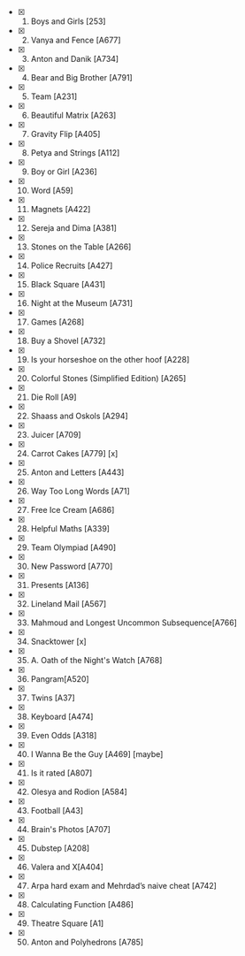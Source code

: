  - [x] 0001. Boys and Girls [253]
 - [x] 0002. Vanya and Fence [A677]
 - [x] 0003. Anton and Danik [A734]
 - [x] 0004. Bear and Big Brother [A791]
 - [x] 0005. Team [A231]
 - [x] 0006. Beautiful Matrix [A263]
 - [x] 0007. Gravity Flip [A405]
 - [x] 0008. Petya and Strings [A112]
 - [x] 0009. Boy or Girl [A236]
 - [x] 0010. Word [A59]
 - [x] 0011. Magnets [A422]
 - [x] 0012. Sereja and Dima [A381]
 - [x] 0013. Stones on the Table [A266]
 - [x] 0014. Police Recruits [A427]
 - [x] 0015. Black Square [A431]
 - [x] 0016. Night at the Museum [A731]
 - [x] 0017. Games [A268]
 - [x] 0018. Buy a Shovel [A732]
 - [x] 0019. Is your horseshoe on the other hoof [A228]
 - [x] 0020. Colorful Stones (Simplified Edition) [A265]
 - [x] 0021. Die Roll [A9]
 - [x] 0022. Shaass and Oskols [A294]
 - [x] 0023. Juicer [A709]
 - [x] 0024. Carrot Cakes [A779] [x]
 - [x] 0025. Anton and Letters [A443]
 - [x] 0026. Way Too Long Words [A71]
 - [x] 0027. Free Ice Cream [A686]
 - [x] 0028. Helpful Maths [A339]
 - [x] 0029. Team Olympiad [A490]
 - [x] 0030. New Password [A770]
 - [x] 0031. Presents [A136]
 - [x] 0032. Lineland Mail [A567]
 - [x] 0033. Mahmoud and Longest Uncommon Subsequence[A766]
 - [x] 0034. Snacktower [x]
 - [x] 0035. A. Oath of the Night's Watch [A768]
 - [x] 0036. Pangram[A520]
 - [x] 0037. Twins [A37]
 - [x] 0038. Keyboard [A474]
 - [x] 0039. Even Odds [A318]
 - [x] 0040. I Wanna Be the Guy [A469] [maybe]
 - [x] 0041. Is it rated [A807]
 - [x] 0042. Olesya and Rodion [A584]
 - [x] 0043. Football [A43]
 - [x] 0044. Brain's Photos [A707]
 - [x] 0045. Dubstep [A208]
 - [x] 0046. Valera and X[A404]
 - [x] 0047. Arpa hard exam and Mehrdad’s naive cheat [A742]
 - [x] 0048. Calculating Function [A486]
 - [x] 0049. Theatre Square [A1]
 - [x] 0050. Anton and Polyhedrons [A785]